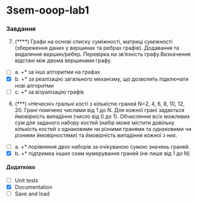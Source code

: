 # 3sem-ooop-lab1

### Завдання   

7. (****) Графи на основі списку суміжності, матриці суміжності (збереження даних у вершинах та ребрах графів). Додавання та видалення вершин/ребер. Перевірка на зв’язність графу.Визначення відстані між двома вершинами графу.
- [ ] a. +* за інші алгоритми на графах
- [x] b. +* за реалізацію загального механізму, що дозволить підключати нові алгоритми
- [ ] c. +* за візуалізацію графів

6. (***) «Нечесні» гральні кості з кількістю граней N=2, 4, 6, 8, 10, 12, 20.
Грані помічено числами від 1 до N. Для кожної грані задається
ймовірність випадіння (число від 0 до 1). Обчислення всіх можливих
сум для заданого набору костей (набір може містити довільну кількість
костей з однаковими чи різними гранями та однаковими чи різними
ймовірностями) та ймовірність випадіння кожної з них.
- [ ] a. +* порівняння двох наборів за очікуваною сумою значень граней.
- [x] b. +* підтримка інших схем нумерування граней (не лише від 1 до N)

#### Додатково  
- [ ] Unit tests  
- [x] Documentation 
- [ ] Save and load
